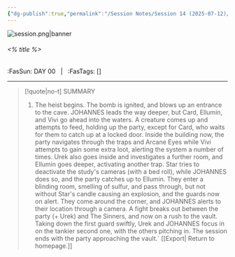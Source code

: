 ```yaml
---
{"dg-publish":true,"permalink":"/Session Notes/Session 14 (2025-07-12)/"}
---
```



![session.png|banner](/img/user/Assets/Images/Session.png)
###### <% title %>
<span class="sub2">:FasSun: DAY 00 &nbsp; | &nbsp; :FasTags: []</span>
___

> [!quote|no-t] SUMMARY
>1. The heist begins. The bomb is ignited, and blows up an entrance to the cave. JOHANNES leads the way deeper, but Card, Ellumin, and Vivi go ahead into the waters. A creature comes up and attempts to feed, holding up the party, except for Card, who waits for them to catch up at a locked door.  Inside the building now, the party navigates through the traps and Arcane Eyes while Vivi attempts to gain some extra loot, alerting the system a number of times. Urek also goes inside and investigates a further room, and Ellumin goes deeper, activating another trap. Star tries to deactivate the study's cameras (with a bed roll), while JOHANNES does so, and the party catches up to Ellumin.  They enter a blinding room, smelling of sulfur, and pass through, but not without Star's candle causing an explosion, and the guards now on alert. They come around the corner, and JOHANNES alerts to their location through a camera. A fight breaks out between the party (+ Urek) and The Sinners, and now on a rush to the vault. Taking down the first guard swiftly, Urek and JOHANNES focus in on the tankier second one, with the others pitching in.  The session ends with the party approaching the vault.`
[[Export\| Return to homepage.]]